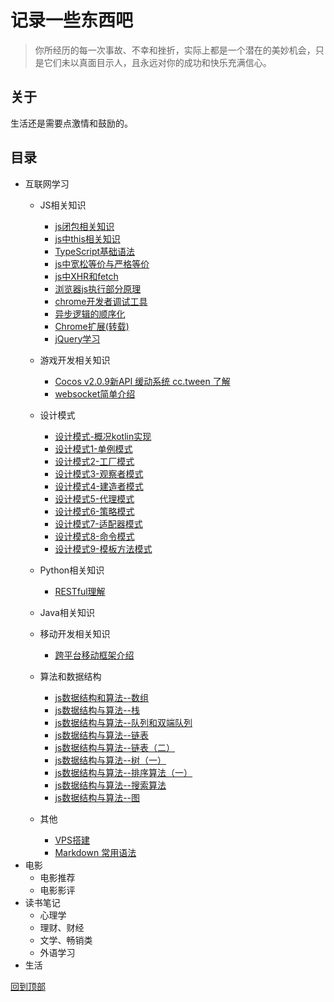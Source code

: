 # 记录一些东西吧
> 你所经历的每一次事故、不幸和挫折，实际上都是一个潜在的美妙机会，只是它们未以真面目示人，且永远对你的成功和快乐充满信心。

## 关于
生活还是需要点激情和鼓励的。

## 目录
- 互联网学习
  - JS相关知识
    * [js闭包相关知识](https://github.com/zxgzlx/StudyNotes/issues/1)
    * [js中this相关知识](https://github.com/zxgzlx/StudyNotes/issues/2)
    * [TypeScript基础语法](https://github.com/zxgzlx/blog/issues/8)
    * [js中宽松等价与严格等价](https://github.com/zxgzlx/blog/issues/12)
    * [js中XHR和fetch](./notes/xhr和fetch的使用.md)
    * [浏览器js执行部分原理](./notes/浏览器js执行部分原理.md)
    * [chrome开发者调试工具](./notes/chrome开发者调试工具.md)
    * [异步逻辑的顺序化](./notes/异步逻辑的顺序化.md)
    * [Chrome扩展(转载)](./notes/Chrome扩展.md)
    * [jQuery学习](./notes/jQuery学习.md)
  - 游戏开发相关知识
    * [Cocos v2.0.9新API 缓动系统 cc.tween 了解](https://github.com/zxgzlx/blog/issues/5)
    * [websocket简单介绍](./notes/websocket简单介绍.md)
  - 设计模式
    * [设计模式-概况kotlin实现](https://github.com/zxgzlx/blog/issues/23)
    * [设计模式1-单例模式](https://github.com/zxgzlx/blog/issues/6)
    * [设计模式2-工厂模式](https://github.com/zxgzlx/blog/issues/7)
    * [设计模式3-观察者模式](https://github.com/zxgzlx/blog/issues/9)
    * [设计模式4-建造者模式](https://github.com/zxgzlx/blog/issues/10)
    * [设计模式5-代理模式](https://github.com/zxgzlx/blog/issues/11)
    * [设计模式6-策略模式](https://github.com/zxgzlx/blog/issues/13)
    * [设计模式7-适配器模式](https://github.com/zxgzlx/blog/blob/master/notes/%E9%80%82%E9%85%8D%E5%99%A8%E6%A8%A1%E5%BC%8F.md)
    * [设计模式8-命令模式](notes/设计模式8-命令模式.md)
    * [设计模式9-模板方法模式](notes/设计模式9-模板方法模式.md)
  - Python相关知识
    * [RESTful理解](./notes/RESTful理解.md)
  
  - Java相关知识
  - 移动开发相关知识
    * [跨平台移动框架介绍](https://github.com/zxgzlx/blog/issues/20)
  - 算法和数据结构
    * [js数据结构和算法--数组](https://github.com/zxgzlx/blog/issues/14)
    * [js数据结构与算法--栈](https://github.com/zxgzlx/blog/issues/15)
    * [js数据结构与算法--队列和双端队列](https://github.com/zxgzlx/blog/issues/16)
    * [js数据结构与算法--链表](https://github.com/zxgzlx/blog/issues/17)
    * [js数据结构与算法--链表（二）](https://github.com/zxgzlx/blog/issues/18)
    * [js数据结构与算法--树（一）](https://github.com/zxgzlx/blog/issues/19)
    * [js数据结构与算法--排序算法（一）](https://github.com/zxgzlx/blog/issues/21)
    * [js数据结构与算法--搜索算法](https://github.com/zxgzlx/blog/issues/22)
    * [js数据结构与算法--图](https://github.com/zxgzlx/blog/issues/23)
  - 其他
    * [VPS搭建](https://github.com/zxgzlx/blog/issues/3)
    * [Markdown 常用语法](https://github.com/zxgzlx/blog/issues/4)
- 电影
  - 电影推荐
  - 电影影评
- 读书笔记
  - 心理学
  - 理财、财经
  - 文学、畅销类
  - 外语学习
- 生活

[回到顶部](#记录一些东西吧)
